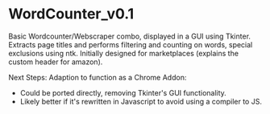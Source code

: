 # WordCounter_v0.1
Basic Wordcounter/Webscraper combo, displayed in a GUI using Tkinter. Extracts page titles and performs filtering and counting on words, special exclusions using ntk. Initially designed for marketplaces (explains the custom header for amazon).

Next Steps:
Adaption to function as a Chrome Addon:
 - Could be ported directly, removing Tkinter's GUI functionality. 
 - Likely better if it's rewritten in Javascript to avoid using a compiler to JS.
